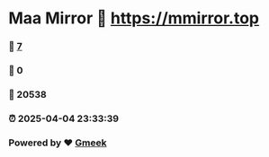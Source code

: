 # Maa Mirror :link: https://mmirror.top 
### :page_facing_up: [7](https://mmirror.top/tag.html) 
### :speech_balloon: 0 
### :hibiscus: 20538 
### :alarm_clock: 2025-04-04 23:33:39 
### Powered by :heart: [Gmeek](https://github.com/Meekdai/Gmeek)
